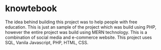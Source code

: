 # knowtebook
The idea behind building this project was to help people with free education.
This is just an sample of the project which was build using PHP, however the entire project was build using MERN technology.
This is a combination of social media and e-commerce website.
This project uses SQL, Vanila Javascript, PHP, HTML, CSS.
